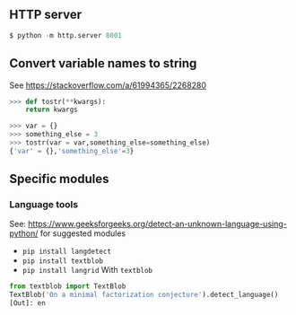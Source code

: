 ## HTTP server
```python
$ python -m http.server 8001
```
## Convert variable names to string
See https://stackoverflow.com/a/61994365/2268280
```python
>>> def tostr(**kwargs):
    return kwargs

>>> var = {}
>>> something_else = 3
>>> tostr(var = var,something_else=something_else)
{'var' = {},'something_else'=3}
```
## Specific modules
### Language tools
See: https://www.geeksforgeeks.org/detect-an-unknown-language-using-python/ for suggested modules
* `pip install langdetect`
* `pip install textblob`
* `pip install langrid`
With `textblob`
```python
from textblob import TextBlob 
TextBlob('On a minimal factorization conjecture').detect_language()
[Out]: en
```

